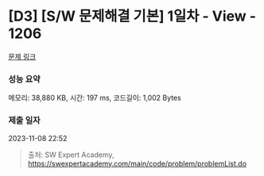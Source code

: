 # [D3] [S/W 문제해결 기본] 1일차 - View - 1206 

[문제 링크](https://swexpertacademy.com/main/code/problem/problemDetail.do?contestProbId=AV134DPqAA8CFAYh) 

### 성능 요약

메모리: 38,880 KB, 시간: 197 ms, 코드길이: 1,002 Bytes

### 제출 일자

2023-11-08 22:52



> 출처: SW Expert Academy, https://swexpertacademy.com/main/code/problem/problemList.do